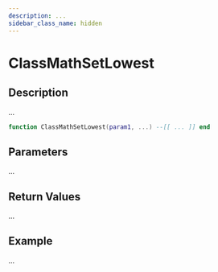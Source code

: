 ```yaml
---
description: ...
sidebar_class_name: hidden
---
```


# ClassMathSetLowest

## Description

...

```lua
function ClassMathSetLowest(param1, ...) --[[ ... ]] end
```

## Parameters

...

## Return Values

...

## Example

...

